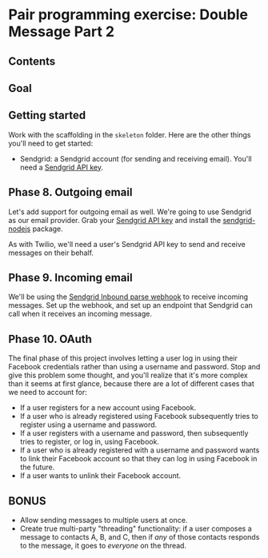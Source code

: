 # Pair programming exercise: Double Message Part 2

## Contents

## Goal

## Getting started

Work with the scaffolding in the `skeleton` folder. Here are the other things
you'll need to get started:

- Sendgrid: a Sendgrid account (for sending and receiving email). You'll need a
  [Sendgrid API key](https://app.sendgrid.com/settings/api_keys).

## Phase 8. Outgoing email

Let's add support for outgoing email as well. We're going to use Sendgrid as our
email provider. Grab your [Sendgrid API
key](https://app.sendgrid.com/settings/api_keys) and install the
[sendgrid-nodejs](https://github.com/sendgrid/sendgrid-nodejs) package.

As with Twilio, we'll need a user's Sendgrid API key to send and receive
messages on their behalf.

## Phase 9. Incoming email

We'll be using the [Sendgrid Inbound parse
webhook](https://sendgrid.com/docs/API_Reference/Webhooks/parse.html) to receive
incoming messages. Set up the webhook, and set up an endpoint that Sendgrid can
call when it receives an incoming message.

## Phase 10. OAuth

The final phase of this project involves letting a user log in using their
Facebook credentials rather than using a username and password. Stop and give
this problem some thought, and you'll realize that it's more complex than it
seems at first glance, because there are a lot of different cases that we need
to account for:

- If a user registers for a new account using Facebook.
- If a user who is already registered using Facebook subsequently tries to
  register using a username and password.
- If a user registers with a username and password, then subsequently tries to
  register, or log in, using Facebook.
- If a user who is already registered with a username and password wants to link
  their Facebook account so that they can log in using Facebook in the future.
- If a user wants to unlink their Facebook account.

## BONUS

- Allow sending messages to multiple users at once.
- Create true multi-party "threading" functionality: if a user composes a
  message to contacts A, B, and C, then if _any_ of those contacts responds to
  the message, it goes to _everyone_ on the thread.
